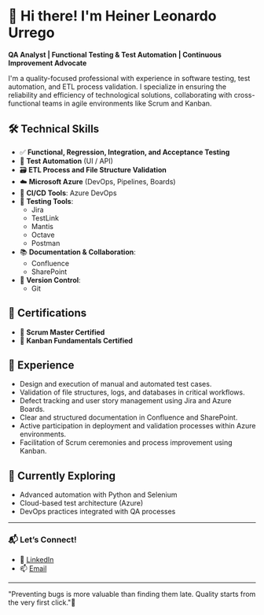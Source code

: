 #  👋  Hi there! I'm Heiner Leonardo Urrego

**QA Analyst | Functional Testing & Test Automation | Continuous Improvement Advocate**

I'm a quality-focused professional with experience in software testing, test automation, and ETL process validation. I specialize in ensuring the reliability and efficiency of technological solutions, collaborating with cross-functional teams in agile environments like Scrum and Kanban.

## 🛠️ Technical Skills

- ✅ **Functional, Regression, Integration, and Acceptance Testing**
- 🤖 **Test Automation** (UI / API)
- 🗃️ **ETL Process and File Structure Validation**
- ☁️ **Microsoft Azure** (DevOps, Pipelines, Boards)
- 🔄 **CI/CD Tools**: Azure DevOps
- 🧪 **Testing Tools**:
  - Jira
  - TestLink
  - Mantis
  - Octave
  - Postman
- 📚 **Documentation & Collaboration**:
  - Confluence
  - SharePoint
- 🔐 **Version Control**:
  - Git

## 📜 Certifications

- 🧾 **Scrum Master Certified**
- 🧾 **Kanban Fundamentals Certified**

## 💼 Experience

- Design and execution of manual and automated test cases.
- Validation of file structures, logs, and databases in critical workflows.
- Defect tracking and user story management using Jira and Azure Boards.
- Clear and structured documentation in Confluence and SharePoint.
- Active participation in deployment and validation processes within Azure environments.
- Facilitation of Scrum ceremonies and process improvement using Kanban.

## 🌱 Currently Exploring

- Advanced automation with Python and Selenium
- Cloud-based test architecture (Azure)
- DevOps practices integrated with QA processes

---

### 📬 Let’s Connect!
- 💼 [LinkedIn](www.linkedin.com/in/heiner-urrego-gonzalez)
- 📫 [Email](h.leonardo321@gmail.com)

---
"Preventing bugs is more valuable than finding them late. Quality starts from the very first click."🧩
